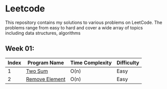 # Leetcode 

This repository contains my solutions to various problems on LeetCode. The problems range from easy to hard and cover a wide array of topics including data structures, algorithms

## Week 01:
| Index | Program Name                          | Time Complexity | Difficulty |
|-------|---------------------------------------|-----------------|------------|
| 1     | [Two Sum](https://leetcode.com/problems/two-sum/) | O(n)            | Easy       |
| 2     | [Remove Element](https://leetcode.com/problems/remove-element/) | O(n)            | Easy       |
